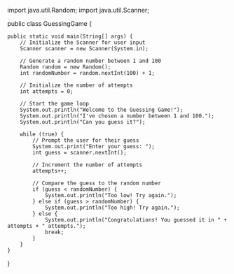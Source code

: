 import java.util.Random;
import java.util.Scanner;

public class GuessingGame {

    public static void main(String[] args) {
        // Initialize the Scanner for user input
        Scanner scanner = new Scanner(System.in);

        // Generate a random number between 1 and 100
        Random random = new Random();
        int randomNumber = random.nextInt(100) + 1;

        // Initialize the number of attempts
        int attempts = 0;

        // Start the game loop
        System.out.println("Welcome to the Guessing Game!");
        System.out.println("I've chosen a number between 1 and 100.");
        System.out.println("Can you guess it?");

        while (true) {
            // Prompt the user for their guess
            System.out.print("Enter your guess: ");
            int guess = scanner.nextInt();

            // Increment the number of attempts
            attempts++;

            // Compare the guess to the random number
            if (guess < randomNumber) {
                System.out.println("Too low! Try again.");
            } else if (guess > randomNumber) {
                System.out.println("Too high! Try again.");
            } else {
                System.out.println("Congratulations! You guessed it in " + attempts + " attempts.");
                break;
            }
        }
    }
}
